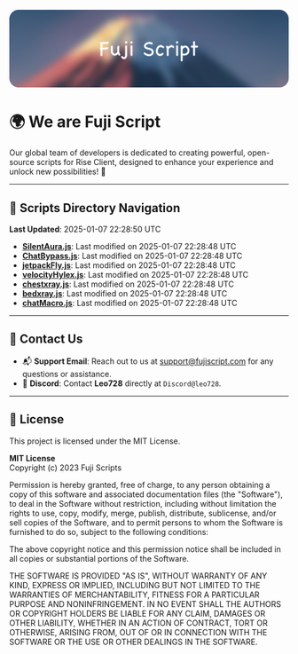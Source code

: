![Banner](.github/b.webp)

# 🌍 **We are Fuji Script**

Our global team of developers is dedicated to creating powerful, open-source scripts for Rise Client, designed to enhance your experience and unlock new possibilities! 🌟

---
<!-- SCRIPTS_NAVIGATION_START -->
## 📂 **Scripts Directory Navigation**

**Last Updated**: 2025-01-07 22:28:50 UTC

- **[SilentAura.js](scripts/SilentAura.js)**: Last modified on 2025-01-07 22:28:48 UTC
- **[ChatBypass.js](scripts/ChatBypass.js)**: Last modified on 2025-01-07 22:28:48 UTC
- **[jetpackFly.js](scripts/jetpackFly.js)**: Last modified on 2025-01-07 22:28:48 UTC
- **[velocityHylex.js](scripts/velocityHylex.js)**: Last modified on 2025-01-07 22:28:48 UTC
- **[chestxray.js](scripts/chestxray.js)**: Last modified on 2025-01-07 22:28:48 UTC
- **[bedxray.js](scripts/bedxray.js)**: Last modified on 2025-01-07 22:28:48 UTC
- **[chatMacro.js](scripts/chatMacro.js)**: Last modified on 2025-01-07 22:28:48 UTC

<!-- SCRIPTS_NAVIGATION_END -->

---

## 💬 **Contact Us**  
- 📬 **Support Email**: Reach out to us at [support@fujiscript.com](mailto:support@fujiscript.com) for any questions or assistance.  
- 💬 **Discord**: Contact **Leo728** directly at `Discord@leo728`.

---

## 📜 **License**

This project is licensed under the MIT License.  

**MIT License**  
Copyright (c) 2023 Fuji Scripts  

Permission is hereby granted, free of charge, to any person obtaining a copy of this software and associated documentation files (the "Software"), to deal in the Software without restriction, including without limitation the rights to use, copy, modify, merge, publish, distribute, sublicense, and/or sell copies of the Software, and to permit persons to whom the Software is furnished to do so, subject to the following conditions:  

The above copyright notice and this permission notice shall be included in all copies or substantial portions of the Software.  

THE SOFTWARE IS PROVIDED "AS IS", WITHOUT WARRANTY OF ANY KIND, EXPRESS OR IMPLIED, INCLUDING BUT NOT LIMITED TO THE WARRANTIES OF MERCHANTABILITY, FITNESS FOR A PARTICULAR PURPOSE AND NONINFRINGEMENT. IN NO EVENT SHALL THE AUTHORS OR COPYRIGHT HOLDERS BE LIABLE FOR ANY CLAIM, DAMAGES OR OTHER LIABILITY, WHETHER IN AN ACTION OF CONTRACT, TORT OR OTHERWISE, ARISING FROM, OUT OF OR IN CONNECTION WITH THE SOFTWARE OR THE USE OR OTHER DEALINGS IN THE SOFTWARE.  
